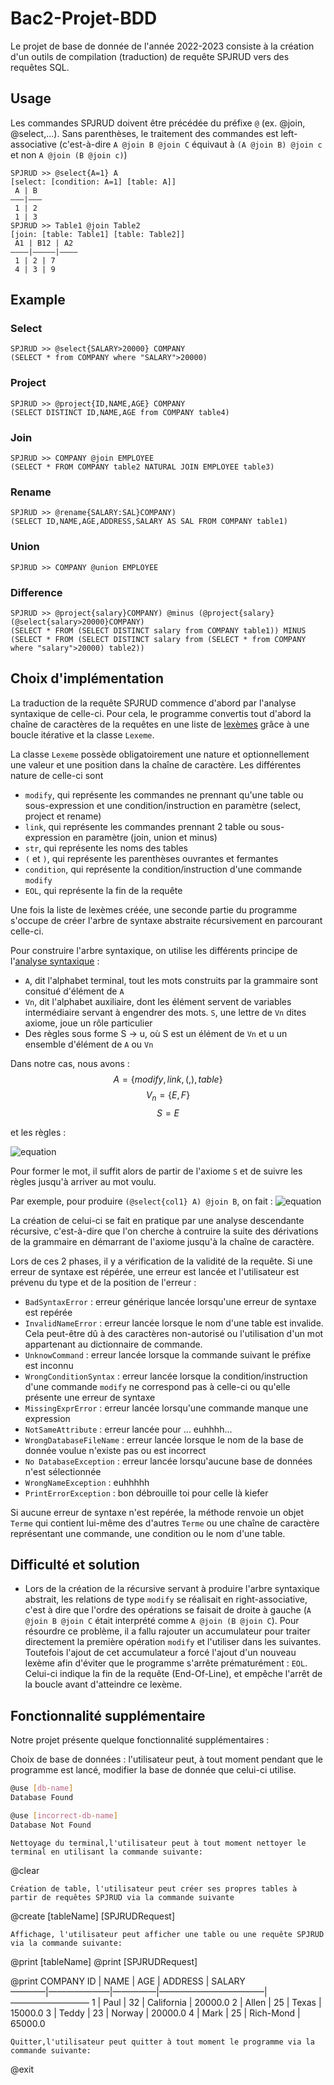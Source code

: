 # Bac2-Projet-BDD

Le projet de base de donnée de l'année 2022-2023 consiste à la création d'un outils de compilation (traduction) de requête SPJRUD vers des requêtes SQL.

## Usage

Les commandes SPJRUD doivent être précédée du préfixe `@` (ex. @join, @select,...).
Sans parenthèses, le traitement des commandes est left-associative (c'est-à-dire `A @join B @join C` équivaut à `(A @join B) @join c` et non `A @join (B @join c)`)
```
SPJRUD >> @select{A=1} A
[select: [condition: A=1] [table: A]]
 A | B
———|———
 1 | 2
 1 | 3
SPJRUD >> Table1 @join Table2
[join: [table: Table1] [table: Table2]]
 A1 | B12 | A2
————|—————|————
 1 | 2 | 7
 4 | 3 | 9
```
## Example
### Select
````
SPJRUD >> @select{SALARY>20000} COMPANY
(SELECT * from COMPANY where "SALARY">20000)
````
### Project
````
SPJRUD >> @project{ID,NAME,AGE} COMPANY
(SELECT DISTINCT ID,NAME,AGE from COMPANY table4)
````
### Join
````
SPJRUD >> COMPANY @join EMPLOYEE
(SELECT * FROM COMPANY table2 NATURAL JOIN EMPLOYEE table3)
````
### Rename
````
SPJRUD >> @rename{SALARY:SAL}COMPANY)
(SELECT ID,NAME,AGE,ADDRESS,SALARY AS SAL FROM COMPANY table1)
````
### Union
````
SPJRUD >> COMPANY @union EMPLOYEE
````
### Difference
````
SPJRUD >> @project{salary}COMPANY) @minus (@project{salary}(@select{salary>20000}COMPANY)
(SELECT * FROM (SELECT DISTINCT salary from COMPANY table1)) MINUS (SELECT * FROM (SELECT DISTINCT salary from (SELECT * from COMPANY where "salary">20000) table2))
````
## Choix d'implémentation

La traduction de la requête SPJRUD commence d'abord par l'analyse syntaxique de celle-ci. Pour cela, le programme convertis tout d'abord la chaîne de caractères de la requêtes en une liste de [lexèmes](https://fr.wikipedia.org/wiki/Lex%C3%A8me) grâce à une boucle itérative et la classe `Lexeme`.

La classe `Lexeme` possède obligatoirement une nature et optionnellement une valeur et une position dans la chaîne de caractère. Les différentes nature de celle-ci sont
- `modify`, qui représente les commandes ne prennant qu'une table ou sous-expression et une condition/instruction en paramètre (select, project et rename)
- `link`, qui représente les commandes prennant 2 table ou sous-expression en paramètre (join, union et minus)
- `str`, qui représente les noms des tables
- `(` et `)`, qui représente les parenthèses ouvrantes et fermantes
- `condition`, qui représente la condition/instruction d'une commande `modify`
- `EOL`, qui représente la fin de la requête

Une fois la liste de lexèmes créée, une seconde partie du programme s'occupe de créer l'arbre de syntaxe abstraite récursivement en parcourant celle-ci.

Pour construire l'arbre syntaxique, on utilise les différents principe de l'[analyse syntaxique](pauillac.inria.fr/~levy/courses/X/IF/poly/main004.html#ssect:exp-arithmetiques) :
- `A`, dit l'alphabet terminal, tout les mots construits par la grammaire sont consitué d'élément de `A`
- `Vn`, dit l'alphabet auxiliaire, dont les élément servent de variables intermédiaire servant à engendrer des mots. `S`, une lettre de `Vn` dites axiome, joue un rôle particulier
- Des règles sous forme S -> u, où S est un élément de `Vn` et u un ensemble d'élément de `A` ou `Vn` 

Dans notre cas, nous avons :
$$A = \{modify , link , ( , ) , table\}$$
$$V_n = \{E, F\}$$
$$S = E$$

et les règles :

![equation](https://latex.codecogs.com/png.image?%5Cinline%20%5Cdpi%7B110%7D%5Cbegin%7Baligned%7D&E%20%5Cto%20F%20%5Cquad%20&&%20F%20%5Cto%20table%20%5C%5C&E%20%5Cto%20FFE%20%5Cquad%20&&%20F%20%5Cto%20condition%20%5C%5C&E%20%5Cto%20FEF%20%5Cquad%20&&%20F%20%5Cto%20link%20%5C%5C&&&%20F%20%5Cto%20modify%20%5C%5C&&&%20F%20%5Cto%20(E)%20%5C%5C%5Cend%7Baligned%7D)

Pour former le mot, il suffit alors de partir de l'axiome `S` et de suivre les règles jusqu'à arriver au mot voulu. 

Par exemple, pour produire `(@select{col1} A) @join B`, on fait : ![equation](https://latex.codecogs.com/png.image?%5Cinline%20%5Cdpi%7B110%7D%5Cbegin%7Baligned%7D&E%20%5Cto%20FEF%5C%5C%5Cto&(E)F%5C:table%5C%5C%5Cto&(FFE)%5C;%20link%5C;%20table%20%5C%5C%5Cto&(modify%5C;%20condition%5C;%20F)%5C;%20link%5C;%20table%20%5C%5C%5Cto&(modify%5C;%20condition%5C;%20table)%5C;%20link%5C;%20table%5Cend%7Baligned%7D%20)

La création de celui-ci se fait en pratique par une analyse descendante récursive, c'est-à-dire que l'on cherche à contruire la suite des dérivations de la grammaire en démarrant de l'axiome jusqu'à la chaîne de caractère.

Lors de ces 2 phases, il y a vérification de la validité de la requête. Si une erreur de syntaxe est répérée, une erreur est lancée et l'utilisateur est prévenu du type et de la position de l'erreur :
- `BadSyntaxError` : erreur générique lancée lorsqu'une erreur de syntaxe est repérée
- `InvalidNameError` : erreur lancée lorsque le nom d'une table est invalide. Cela peut-être dû à des caractères non-autorisé ou l'utilisation d'un mot appartenant au dictionnaire de commande.
- `UnknowCommand` : erreur lancée lorsque la commande suivant le préfixe est inconnu
- `WrongConditionSyntax` : erreur lancée lorsque la condition/instruction d'une commande `modify` ne correspond pas à celle-ci ou qu'elle présente une erreur de syntaxe
- `MissingExprError` : erreur lancée lorsqu'une commande manque une expression
- `NotSameAttribute` : erreur lancée pour ... euhhhh...
- `WrongDatabaseFileName` : erreur lancée lorsque le nom de la base de donnée voulue n'existe pas ou est incorrect
- `No DatabaseException` : erreur lancée lorsqu'aucune base de données n'est sélectionnée
- `WrongNameException` : euhhhhh
- `PrintErrorException` : bon débrouille toi pour celle là kiefer

Si aucune erreur de syntaxe n'est repérée, la méthode renvoie un objet `Terme` qui contient lui-même des d'autres `Terme` ou une chaîne de caractère représentant une commande, une condition ou le nom d'une table.

## Difficulté et solution
- Lors de la création de la récursive servant à produire l'arbre syntaxique abstrait, les relations de type `modify` se réalisait en right-associative, c'est à dire que l'ordre des opérations se faisait de droite à gauche (`A @join B @join C` était interprété comme `A @join (B @join C`). 
Pour résourdre ce problème, il a fallu rajouter un accumulateur pour traiter directement la première opération `modify` et l'utiliser dans les suivantes. Toutefois l'ajout de cet accumulateur a forcé l'ajout d'un nouveau lexème afin d'éviter que le programme s'arrête prématurément : `EOL`. Celui-ci indique la fin de la requête (End-Of-Line), et empêche l'arrêt de la boucle avant d'atteindre ce lexème.

## Fonctionnalité supplémentaire
Notre projet présente quelque fonctionnalité supplémentaires :

Choix de base de données : l'utilisateur peut, à tout moment pendant que le programme est lancé, modifier la base de donnée que celui-ci utilise.
```bash
@use [db-name]
Database Found

@use [incorrect-db-name]
Database Not Found

```
```
Nettoyage du terminal,l'utilisateur peut à tout moment nettoyer le terminal en utilisant la commande suivante:
```
@clear
```
Création de table, l'utilisateur peut créer ses propres tables à partir de requêtes SPJRUD via la commande suivante
```
@create [tableName] [SPJRUDRequest]
```
Affichage, l'utilisateur peut afficher une table ou une requête SPJRUD via la commande suivante:
```
@print [tableName]
@print [SPJRUDRequest]

@print COMPANY
 ID | NAME  | AGE | ADDRESS    | SALARY  
————|———————|—————|————————————|—————————
 1  | Paul  | 32  | California | 20000.0 
 2  | Allen | 25  | Texas      | 15000.0 
 3  | Teddy | 23  | Norway     | 20000.0 
 4  | Mark  | 25  | Rich-Mond  | 65000.0 
```
Quitter,l'utilisateur peut quitter à tout moment le programme via la commande suivante: 
```
@exit
```

